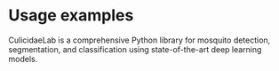 # Usage examples

CulicidaeLab is a comprehensive Python library for mosquito detection, segmentation, and classification using state-of-the-art deep learning models.
